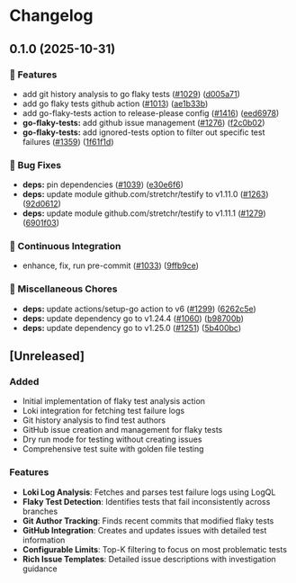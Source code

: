 # Changelog

## 0.1.0 (2025-10-31)


### 🎉 Features

* add git history analysis to go flaky tests ([#1029](https://github.com/grafana/shared-workflows/issues/1029)) ([d005a71](https://github.com/grafana/shared-workflows/commit/d005a712405c56f649db427886a189e353322811))
* add go flaky tests github action ([#1013](https://github.com/grafana/shared-workflows/issues/1013)) ([ae1b33b](https://github.com/grafana/shared-workflows/commit/ae1b33b57e55c030a48e80b86c1c163559aee846))
* add go-flaky-tests action to release-please config ([#1416](https://github.com/grafana/shared-workflows/issues/1416)) ([eed6978](https://github.com/grafana/shared-workflows/commit/eed69781bdf177e1c126172712690dae79b0bc11))
* **go-flaky-tests:** add github issue management ([#1276](https://github.com/grafana/shared-workflows/issues/1276)) ([f2c0b02](https://github.com/grafana/shared-workflows/commit/f2c0b0223f8e954cdc034aed2de5be6b7a90df3d))
* **go-flaky-tests:** add ignored-tests option to filter out specific test failures ([#1359](https://github.com/grafana/shared-workflows/issues/1359)) ([1f61f1d](https://github.com/grafana/shared-workflows/commit/1f61f1dfffd8226c0a403db65c5c9a87fd80e6cb))


### 🐛 Bug Fixes

* **deps:** pin dependencies ([#1039](https://github.com/grafana/shared-workflows/issues/1039)) ([e30e6f6](https://github.com/grafana/shared-workflows/commit/e30e6f65b998ed50dafba32702007f0ba1f41f94))
* **deps:** update module github.com/stretchr/testify to v1.11.0 ([#1263](https://github.com/grafana/shared-workflows/issues/1263)) ([92d0612](https://github.com/grafana/shared-workflows/commit/92d06123e73d57688a53671d0239197efb06cc60))
* **deps:** update module github.com/stretchr/testify to v1.11.1 ([#1279](https://github.com/grafana/shared-workflows/issues/1279)) ([6901f03](https://github.com/grafana/shared-workflows/commit/6901f036a3aa16cfaaba7020f3515c31eaa2f999))


### 🤖 Continuous Integration

* enhance, fix, run pre-commit ([#1033](https://github.com/grafana/shared-workflows/issues/1033)) ([9ffb9ce](https://github.com/grafana/shared-workflows/commit/9ffb9cec67a7712b4247e4ac37eb69946d802aed))


### 🔧 Miscellaneous Chores

* **deps:** update actions/setup-go action to v6 ([#1299](https://github.com/grafana/shared-workflows/issues/1299)) ([6262c5e](https://github.com/grafana/shared-workflows/commit/6262c5e47024d01fd9a114356509ceb9872072b4))
* **deps:** update dependency go to v1.24.4 ([#1060](https://github.com/grafana/shared-workflows/issues/1060)) ([b98700b](https://github.com/grafana/shared-workflows/commit/b98700baac9733d6a8d155afde6141c004ed3a6a))
* **deps:** update dependency go to v1.25.0 ([#1251](https://github.com/grafana/shared-workflows/issues/1251)) ([5b400bc](https://github.com/grafana/shared-workflows/commit/5b400bcc8e746df9281ac11d28c10e4d26a20c9e))

## [Unreleased]

### Added

- Initial implementation of flaky test analysis action
- Loki integration for fetching test failure logs
- Git history analysis to find test authors
- GitHub issue creation and management for flaky tests
- Dry run mode for testing without creating issues
- Comprehensive test suite with golden file testing

### Features

- **Loki Log Analysis**: Fetches and parses test failure logs using LogQL
- **Flaky Test Detection**: Identifies tests that fail inconsistently across branches
- **Git Author Tracking**: Finds recent commits that modified flaky tests
- **GitHub Integration**: Creates and updates issues with detailed test information
- **Configurable Limits**: Top-K filtering to focus on most problematic tests
- **Rich Issue Templates**: Detailed issue descriptions with investigation guidance
